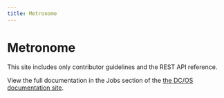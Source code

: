 ```yaml
---
title: Metronome
---
```


# Metronome

This site includes only contributor guidelines and the REST API reference.

View the full documentation in the Jobs section of the [the DC/OS documentation site](https://dcos.io/docs/1.11/deploying-jobs/).

